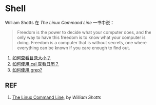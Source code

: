 # Shell

William Shotts 在 *The Linux Command Line* 一书中说：

> Freedom is the power to decide what your computer does, and the only way to have this freedom is to know what your computer is doing. Freedom is a computer that is without secrets, one where everything can be known if you care enough to find out.

1. [如何查看目录大小？](./shell_disk-usage.md)
1. [如何使用 cal 查看日历？](./cal.md)
1. [如何使用 grep?](./grep.md)

## REF

1. [The Linux Command Line](http://www.linuxcommand.org/tlcl.php/), by *William Shotts*
